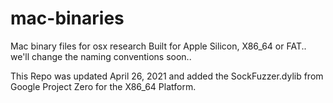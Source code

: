 # mac-binaries
Mac binary files for osx research Built for Apple Silicon, X86_64 or FAT.. we'll change the naming conventions soon..

This Repo was updated April 26, 2021 and added the SockFuzzer.dylib from Google Project Zero for the X86_64 Platform.

